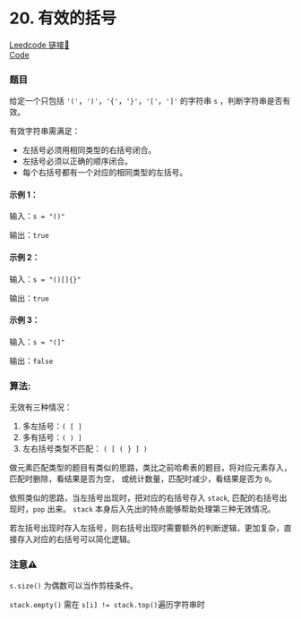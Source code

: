 # 20. 有效的括号

[Leedcode 链接🔗](https://leetcode.cn/problems/valid-parentheses/description/)  
[Code](https://github.com/alstondu/lc/blob/main/20/20.cpp)

### 题目

给定一个只包括 ```'('```，```')'```，```'{'```，```'}'```，```'['```，```']'``` 的字符串 ```s``` ，判断字符串是否有效。

有效字符串需满足：

+ 左括号必须用相同类型的右括号闭合。
+ 左括号必须以正确的顺序闭合。
+ 每个右括号都有一个对应的相同类型的左括号。
 

#### 示例 1：

输入：```s = "()"```

输出：```true```

#### 示例 2：

输入：```s = "()[]{}"```

输出：```true```

#### 示例 3：

输入：```s = "(]"```

输出：```false```


### 算法:

无效有三种情况：

1. 多左括号：```( [ ]```
2. 多有括号：```( ) ]```
3. 左右括号类型不匹配： ```( [ ( } ] ) ```

做元素匹配类型的题目有类似的思路，类比之前哈希表的题目，将对应元素存入，匹配时删除，看结果是否为空， 或统计数量，匹配时减少，看结果是否为 ```0```。

依照类似的思路，当左括号出现时，把对应的右括号存入 ```stack```, 匹配的右括号出现时，```pop``` 出来。 ```stack``` 本身后入先出的特点能够帮助处理第三种无效情况。

若左括号出现时存入左括号，则右括号出现时需要额外的判断逻辑，更加复杂，直接存入对应的右括号可以简化逻辑。

### 注意⚠️

```s.size()``` 为偶数可以当作剪枝条件。

```stack.empty()``` 需在 ```s[i] != stack.top()```遍历字符串时

